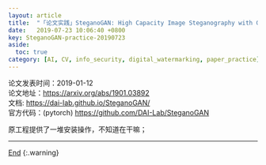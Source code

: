 ```yaml
---
layout: article
title:  "「论文实践」SteganoGAN: High Capacity Image Steganography with GANs"
date:   2019-07-23 10:06:40 +0800
key: SteganoGAN-practice-20190723
aside:
  toc: true
category: [AI, CV, info_security, digital_watermarking, paper_practice]
---
```

<span id='head'></span>

>
论文发表时间：2019-01-12  
论文地址：<https://arxiv.org/abs/1901.03892>  
文档: <https://dai-lab.github.io/SteganoGAN/>  
官方代码：(pytorch) <https://github.com/DAI-Lab/SteganoGAN>  

<!--more-->


原工程提供了一堆安装操作，不知道在干嘛；   

-------------------  
[End](#head)
{:.warning}  
